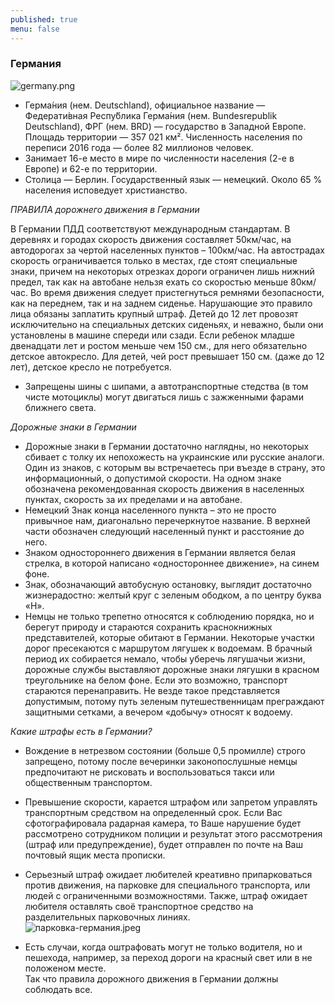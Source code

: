 ```yaml
---
published: true
menu: false
---
```

### Германия
![germany.png]({{site.baseurl}}images/germany.png)

- Герма́ния (нем. Deutschland), официальное название — Федерати́вная Респу́блика Герма́ния (нем. Bundesrepublik Deutschland), ФРГ (нем. BRD) — государство в Западной Европе. Площадь территории — 357 021 км². Численность населения по переписи 2016 года — более 82 миллионов человек.
- Занимает 16-е место в мире по численности населения (2-е в Европе) и 62-е по территории.
- Столица — Берлин. Государственный язык — немецкий. Около 65 % населения исповедует христианство.  
 
 _ПРАВИЛА дорожнего движения в Германии_  
   
В Германии ПДД соответствуют международным стандартам. В деревнях и городах скорость движения составляет 50км/час, на автодорогах за чертой населенных пунктов – 100км/час. На автострадах скорость ограничивается только в местах, где стоят специальные знаки, причем на некоторых отрезках дороги ограничен лишь нижний предел, так как на автобане нельзя ехать со скоростью меньше 80км/час. Во время движения следует пристегнуться ремнями безопасности, как на переднем, так и на заднем сиденье. Нарушающие это правило лица обязаны заплатить крупный штраф. Детей до 12 лет провозят исключительно на специальных детских сиденьях, и неважно, были они установлены в машине спереди или сзади. Если ребенок младше двенадцати лет и ростом меньше чем 150 см., для него обязательно детское автокресло. Для детей, чей рост превышает 150 см. (даже до 12 лет), детское кресло не потребуется.  
  
- Запрещены шины с шипами, а автотранспортные стедства (в том чисте мотоциклы) могут двигаться лишь с зажженными фарами ближнего света.  
  
_Дорожные знаки в Германии_  
  
- Дорожные знаки в Германии достаточно наглядны, но некоторых сбивает с толку их непохожесть на украинские или русские аналоги. Один из знаков, с которым вы встречаетесь при въезде в страну, это информационный, о допустимой скорости. На одном знаке обозначена рекомендованная скорость движения в населенных пунктах, скорость за их пределами и на автобане.  
- Немецкий Знак конца населенного пункта – это не просто привычное нам, диагонально перечеркнутое название. В верхней части обозначен следующий населенный пункт и расстояние до него.  
- Знаком одностороннего движения в Германии является белая стрелка, в которой написано «одностороннее движение», на синем фоне.  
- Знак, обозначающий автобусную остановку, выглядит достаточно жизнерадостно: желтый круг с зеленым ободком, а по центру буква «Н».  
- Немцы не только трепетно относятся к соблюдению порядка, но и берегут природу и стараются сохранить краснокнижных представителей, которые обитают в Германии. Некоторые участки дорог пресекаются с маршрутом лягушек к водоемам. В брачный период их собирается немало, чтобы уберечь лягушачьи жизни, дорожные службы выставляют дорожные знаки лягушки в красном треугольнике на белом фоне. Если это возможно, транспорт стараются перенаправить. Не везде такое представляется допустимым, потому путь зеленым путешественницам преграждают защитными сетками, а вечером «добычу» относят к водоему.  

_Какие штрафы есть в Германии?_  

- Вождение в нетрезвом состоянии (больше 0,5 промилле) строго запрещено, потому после вечеринки законопослушные немцы предпочитают не рисковать и воспользоваться такси или общественным транспортом.  
- Превышение скорости, карается штрафом или запретом управлять транспортным средством на определенный срок. Если Вас сфотографировала радарная камера, то Ваше нарушение будет рассмотрено сотрудником полиции и результат этого рассмотрения (штраф или предупреждение), будет отправлен по почте на Ваш почтовый ящик места прописки.  
- Серьезный штраф ожидает любителей креативно припарковаться против движения, на парковке для специального транспорта, или людей с ограниченными возможностями. Также, штраф ожидает любителя оставлять своё транспортное средство на разделительных парковочных линиях.  
![парковка-германия.jpeg]({{site.baseurl}}images/парковка-германия.jpeg)  

- Есть случаи, когда оштрафовать могут не только водителя, но и пешехода, например, за переход дороги на красный свет или в не положеном месте.  
Так что правила дорожного движения в Германии должны соблюдать все.
  

